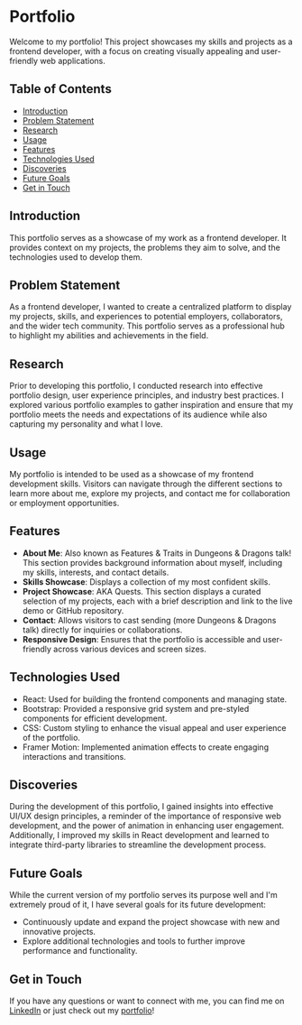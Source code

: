 # Portfolio

Welcome to my portfolio! This project showcases my skills and projects as a frontend developer, with a focus on creating visually appealing and user-friendly web applications.

## Table of Contents

- [Introduction](#introduction)
- [Problem Statement](#problem-statement)
- [Research](#research)
- [Usage](#usage)
- [Features](#features)
- [Technologies Used](#technologies-used)
- [Discoveries](#discoveries)
- [Future Goals](#future-goals)
- [Get in Touch](#get-in-touch)

## Introduction

This portfolio serves as a showcase of my work as a frontend developer. It provides context on my projects, the problems they aim to solve, and the technologies used to develop them.

## Problem Statement

As a frontend developer, I wanted to create a centralized platform to display my projects, skills, and experiences to potential employers, collaborators, and the wider tech community. This portfolio serves as a professional hub to highlight my abilities and achievements in the field.

## Research

Prior to developing this portfolio, I conducted research into effective portfolio design, user experience principles, and industry best practices. I explored various portfolio examples to gather inspiration and ensure that my portfolio meets the needs and expectations of its audience while also capturing my personality and what I love.

## Usage

My portfolio is intended to be used as a showcase of my frontend development skills. Visitors can navigate through the different sections to learn more about me, explore my projects, and contact me for collaboration or employment opportunities.

## Features

- **About Me**: Also known as Features & Traits in Dungeons & Dragons talk! This section provides background information about myself, including my skills, interests, and contact details.
- **Skills Showcase**: Displays a collection of my most confident skills.
- **Project Showcase**: AKA Quests. This section displays a curated selection of my projects, each with a brief description and link to the live demo or GitHub repository.
- **Contact**: Allows visitors to cast sending (more Dungeons & Dragons talk) directly for inquiries or collaborations.
- **Responsive Design**: Ensures that the portfolio is accessible and user-friendly across various devices and screen sizes.

## Technologies Used

- React: Used for building the frontend components and managing state.
- Bootstrap: Provided a responsive grid system and pre-styled components for efficient development.
- CSS: Custom styling to enhance the visual appeal and user experience of the portfolio.
- Framer Motion: Implemented animation effects to create engaging interactions and transitions.

## Discoveries

During the development of this portfolio, I gained insights into effective UI/UX design principles, a reminder of the importance of responsive web development, and the power of animation in enhancing user engagement. Additionally, I improved my skills in React development and learned to integrate third-party libraries to streamline the development process.

## Future Goals

While the current version of my portfolio serves its purpose well and I'm extremely proud of it, I have several goals for its future development:
- Continuously update and expand the project showcase with new and innovative projects.
- Explore additional technologies and tools to further improve performance and functionality.

## Get in Touch
If you have any questions or want to connect with me, you can find me on [LinkedIn](https://www.linkedin.com/in/vanesssagarcia/) or just check out my [portfolio](https://vanessagarcia.netlify.app/)!